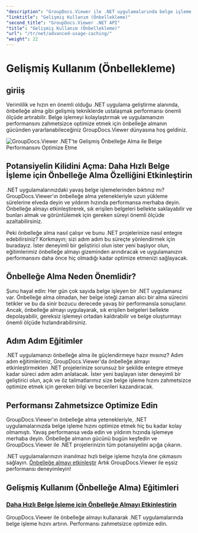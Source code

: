 ```yaml
---
"description": "GroupDocs.Viewer ile .NET uygulamalarında belge işleme hızını optimize etmek için gelişmiş teknikleri keşfedin. Daha hızlı performans için önbelleğe almayı nasıl etkinleştireceğinizi şimdi öğrenin!"
"linktitle": "Gelişmiş Kullanım (Önbellekleme)"
"second_title": "GroupDocs.Viewer .NET API"
"title": "Gelişmiş Kullanım (Önbellekleme)"
"url": "/tr/net/advanced-usage-caching/"
"weight": 22
---
```


# Gelişmiş Kullanım (Önbellekleme)


## giriiş

Verimlilik ve hızın en önemli olduğu .NET uygulama geliştirme alanında, önbelleğe alma gibi gelişmiş tekniklerde ustalaşmak performansı önemli ölçüde artırabilir. Belge işlemeyi kolaylaştırmak ve uygulamanızın performansını zahmetsizce optimize etmek için önbelleğe almanın gücünden yararlanabileceğiniz GroupDocs.Viewer dünyasına hoş geldiniz.

![GroupDocs.Viewer .NET'te Gelişmiş Önbelleğe Alma ile Belge Performansını Optimize Etme](/viewer/advanced-usage/image.png)
## Potansiyelin Kilidini Açma: Daha Hızlı Belge İşleme için Önbelleğe Alma Özelliğini Etkinleştirin

.NET uygulamalarınızdaki yavaş belge işlemelerinden bıktınız mı? GroupDocs.Viewer'ın önbelleğe alma yetenekleriyle uzun yükleme sürelerine elveda deyin ve yıldırım hızında performansa merhaba deyin. Önbelleğe almayı etkinleştirerek, sık erişilen belgeleri bellekte saklayabilir ve bunları almak ve görüntülemek için gereken süreyi önemli ölçüde azaltabilirsiniz.

Peki önbelleğe alma nasıl çalışır ve bunu .NET projelerinize nasıl entegre edebilirsiniz? Korkmayın; sizi adım adım bu süreçte yönlendirmek için buradayız. İster deneyimli bir geliştirici olun ister yeni başlıyor olun, eğitimlerimiz önbelleğe almayı gizeminden arındıracak ve uygulamanızın performansını daha önce hiç olmadığı kadar optimize etmenizi sağlayacak.

## Önbelleğe Alma Neden Önemlidir?

Şunu hayal edin: Her gün çok sayıda belge işleyen bir .NET uygulamanız var. Önbelleğe alma olmadan, her belge isteği zaman alıcı bir alma sürecini tetikler ve bu da sinir bozucu derecede yavaş bir performansla sonuçlanır. Ancak, önbelleğe almayı uygulayarak, sık erişilen belgeleri bellekte depolayabilir, gereksiz işlemeyi ortadan kaldırabilir ve belge oluşturmayı önemli ölçüde hızlandırabilirsiniz.

## Adım Adım Eğitimler

.NET uygulamanızı önbelleğe alma ile güçlendirmeye hazır mısınız? Adım adım eğitimlerimiz, GroupDocs.Viewer'da önbelleğe almayı etkinleştirmekten .NET projelerinize sorunsuz bir şekilde entegre etmeye kadar süreci adım adım anlatacak. İster yeni başlayan ister deneyimli bir geliştirici olun, açık ve öz talimatlarımız size belge işleme hızını zahmetsizce optimize etmek için gereken bilgi ve becerileri kazandıracak.

## Performansı Zahmetsizce Optimize Edin

GroupDocs.Viewer'ın önbelleğe alma yetenekleriyle, .NET uygulamalarınızda belge işleme hızını optimize etmek hiç bu kadar kolay olmamıştı. Yavaş performansa veda edin ve yıldırım hızında işlemeye merhaba deyin. Önbelleğe almanın gücünü bugün keşfedin ve GroupDocs.Viewer ile .NET projelerinizin tüm potansiyelini açığa çıkarın.

.NET uygulamalarınızın inanılmaz hızlı belge işleme hızıyla öne çıkmasını sağlayın. [Önbelleğe almayı etkinleştir](./enable-caching/) Artık GroupDocs.Viewer ile eşsiz performansı deneyimleyin!

## Gelişmiş Kullanım (Önbelleğe Alma) Eğitimleri
### [Daha Hızlı Belge İşleme için Önbelleğe Almayı Etkinleştirin](./enable-caching/)
GroupDocs.Viewer ile önbelleğe almayı kullanarak .NET uygulamalarında belge işleme hızını artırın. Performansı zahmetsizce optimize edin.